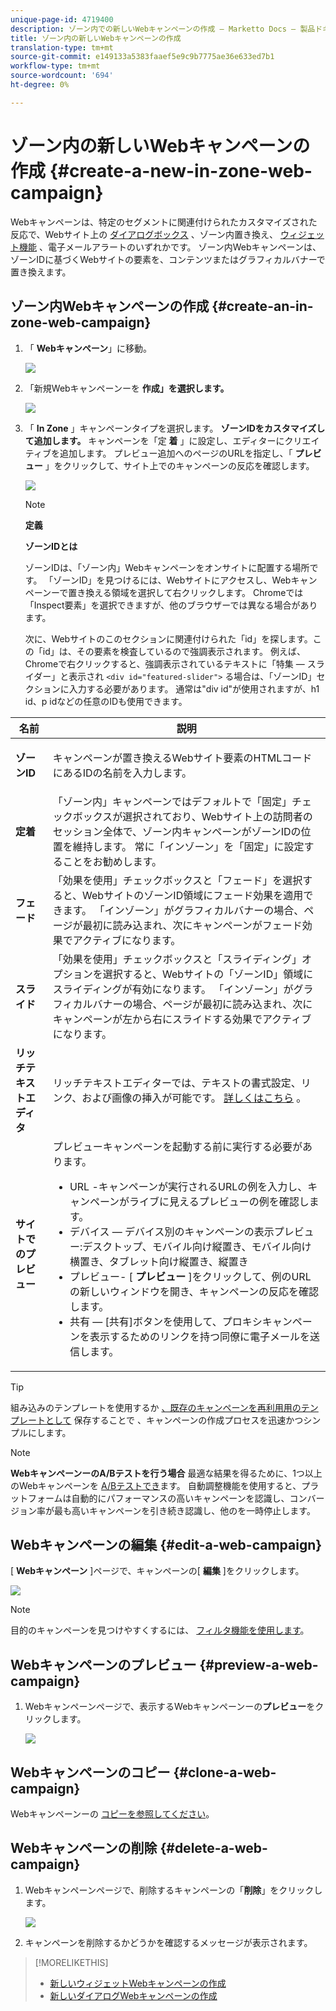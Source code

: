 ```yaml
---
unique-page-id: 4719400
description: ゾーン内での新しいWebキャンペーンの作成 — Marketto Docs — 製品ドキュメント
title: ゾーン内の新しいWebキャンペーンの作成
translation-type: tm+mt
source-git-commit: e149133a5383faaef5e9c9b7775ae36e633ed7b1
workflow-type: tm+mt
source-wordcount: '694'
ht-degree: 0%

---
```



# ゾーン内の新しいWebキャンペーンの作成 {#create-a-new-in-zone-web-campaign}

Webキャンペーンは、特定のセグメントに関連付けられたカスタマイズされた反応で、Webサイト上の [ダイアログボックス](create-a-new-dialog-web-campaign.md) 、ゾーン内置き換え、 [ウィジェット機能](create-a-new-widget-web-campaign.md) 、電子メールアラートのいずれかです。 ゾーン内Webキャンペーンは、ゾーンIDに基づくWebサイトの要素を、コンテンツまたはグラフィカルバナーで置き換えます。

## ゾーン内Webキャンペーンの作成 {#create-an-in-zone-web-campaign}

1. 「 **Webキャンペーン**」に移動。

   ![](assets/image2016-8-18-15-3a54-3a21.png)

1. 「新規Webキャンペーンーを **作成」を選択します。**

   ![](assets/create-new-web-campaign-hand.png)

1. 「 **In Zone** 」キャンペーンタイプを選択します。 **ゾーンIDをカスタマイズして追加します。** キャンペーンを「定 **着** 」に設定し、エディターにクリエイティブを追加します。 プレビュー追加へのページのURLを指定し、「 **プレビュー** 」をクリックして、サイト上でのキャンペーンの反応を確認します。

   ![](assets/new-3-1.png)

   >[!NOTE]
   >
   >**定義**
   >
   >
   >**ゾーンIDとは**
   >
   >
   >ゾーンIDは、「ゾーン内」Webキャンペーンをオンサイトに配置する場所です。 「ゾーンID」を見つけるには、Webサイトにアクセスし、Webキャンペーンーで置き換える領域を選択して右クリックします。 Chromeでは「Inspect要素」を選択できますが、他のブラウザーでは異なる場合があります。
   >
   >
   >次に、Webサイトのこのセクションに関連付けられた「id」を探します。この「id」は、その要素を検査しているので強調表示されます。 例えば、Chromeで右クリックすると、強調表示されているテキストに「特集 — スライダー」と表示され `<div id="featured-slider">` る場合は、「ゾーンID」セクションに入力する必要があります。 通常は&quot;div id&quot;が使用されますが、h1 id、p idなどの任意のIDも使用できます。

<table> 
 <thead> 
  <tr> 
   <th colspan="1" rowspan="1">名前</th> 
   <th colspan="1" rowspan="1">説明</th> 
  </tr> 
 </thead> 
 <tbody> 
  <tr> 
   <td colspan="1" rowspan="1"><strong> ゾーンID </strong></td> 
   <td colspan="1" rowspan="1"><p>キャンペーンが置き換えるWebサイト要素のHTMLコードにあるIDの名前を入力します。</p></td> 
  </tr> 
  <tr> 
   <td colspan="1" rowspan="1"><p><strong> 定着 </strong></p></td> 
   <td colspan="1" rowspan="1">「ゾーン内」キャンペーンではデフォルトで「固定」チェックボックスが選択されており、Webサイト上の訪問者のセッション全体で、ゾーン内キャンペーンがゾーンIDの位置を維持します。 常に「インゾーン」を「固定」に設定することをお勧めします。</td> 
  </tr> 
  <tr> 
   <td colspan="1" rowspan="1"><p><strong> フェード</strong> </p></td> 
   <td colspan="1" rowspan="1">「効果を使用」チェックボックスと「フェード」を選択すると、WebサイトのゾーンID領域にフェード効果を適用できます。 「インゾーン」がグラフィカルバナーの場合、ページが最初に読み込まれ、次にキャンペーンがフェード効果でアクティブになります。</td> 
  </tr> 
  <tr> 
   <td colspan="1"><strong>スライド</strong></td> 
   <td colspan="1">「効果を使用」チェックボックスと「スライディング」オプションを選択すると、Webサイトの「ゾーンID」領域にスライディングが有効になります。 「インゾーン」がグラフィカルバナーの場合、ページが最初に読み込まれ、次にキャンペーンが左から右にスライドする効果でアクティブになります。</td> 
  </tr> 
  <tr> 
   <td colspan="1"><strong> リッチテキストエディタ  </strong></td> 
   <td colspan="1">リッチテキストエディターでは、テキストの書式設定、リンク、および画像の挿入が可能です。 <a href="using-the-web-personalization-rich-text-editor.md">詳しくはこちら</a> 。</td> 
  </tr> 
  <tr> 
   <td colspan="1"><strong> サイトでのプレビュー   </strong></td> 
   <td colspan="1">プレビューキャンペーンを起動する前に実行する必要があります。 <br> 
    <ul> 
     <li> URL -キャンペーンが実行されるURLの例を入力し、キャンペーンがライブに見えるプレビューの例を確認します。</li> 
     <li>デバイス — デバイス別のキャンペーンの表示プレビュー:デスクトップ、モバイル向け縦置き、モバイル向け横置き、タブレット向け縦置き、縦置き</li> 
     <li> プレビュー- [ <strong>プレビュー</strong> ]をクリックして、例のURLの新しいウィンドウを開き、キャンペーンの反応を確認します。</li> 
     <li> 共有 — [共有]ボタンを使用して、プロキシキャンペーンを表示するためのリンクを持つ同僚に電子メールを送信します。</li> 
    </ul></td> 
  </tr> 
 </tbody> 
</table>

>[!TIP]
>
>組み込みのテンプレートを使用するか [、既存のキャンペーンを再利用用のテンプレートとして](../../../product-docs/web-personalization/using-templates/using-templates-to-create-web-campaigns.md) 保存することで [](../../../product-docs/web-personalization/using-templates/using-templates-to-create-web-campaigns.md) 、キャンペーンの作成プロセスを迅速かつシンプルにします。

>[!NOTE]
>
>**WebキャンペーンーのA/Bテストを行う場合** 最適な結果を得るために、1つ以上のWebキャンペーンを [A/Bテストでき](ab-test-your-web-campaign.md)ます。 自動調整機能を使用すると、プラットフォームは自動的にパフォーマンスの高いキャンペーンを認識し、コンバージョン率が最も高いキャンペーンを引き続き認識し、他のを一時停止します。

## Webキャンペーンの編集 {#edit-a-web-campaign}

[ **Webキャンペーン** ]ページで、キャンペーンの[ **編集** ]をクリックします。

![](assets/in-zone-web-campaign-edit.png)

>[!NOTE]
>
>目的のキャンペーンを見つけやすくするには、 [フィルタ機能を使用します](filter-web-campaigns.md)。

## Webキャンペーンのプレビュー {#preview-a-web-campaign}

1. Webキャンペーンページで、表示するWebキャンペーンーの**プレビュー**をクリックします。

   ![](assets/in-zone-web-campaign-preview.png)

## Webキャンペーンのコピー {#clone-a-web-campaign}

Webキャンペーンーの [コピーを参照してください](clone-a-web-campaign.md)。

## Webキャンペーンの削除 {#delete-a-web-campaign}

1. Webキャンペーンページで、削除するキャンペーンの「**削除**」をクリックします。

   ![](assets/in-zone-web-campaign-delete.png)

1. キャンペーンを削除するかどうかを確認するメッセージが表示されます。

>[!MORELIKETHIS]
>
>* [新しいウィジェットWebキャンペーンの作成](create-a-new-widget-web-campaign.md)
>* [新しいダイアログWebキャンペーンの作成](create-a-new-dialog-web-campaign.md)

